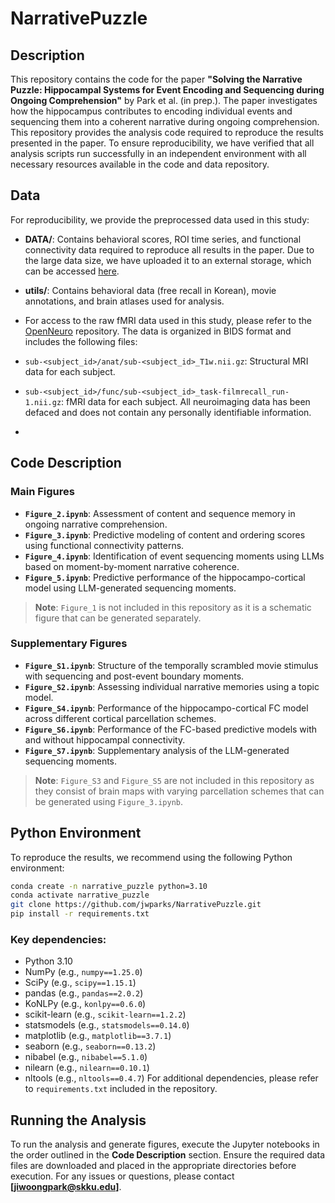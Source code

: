 # NarrativePuzzle
## Description
This repository contains the code for the paper **"Solving the Narrative Puzzle: Hippocampal Systems for Event Encoding and Sequencing during Ongoing Comprehension"** by Park et al. (in prep.).
The paper investigates how the hippocampus contributes to encoding individual events and sequencing them into a coherent narrative during ongoing comprehension.
This repository provides the analysis code required to reproduce the results presented in the paper.
To ensure reproducibility, we have verified that all analysis scripts run successfully in an independent environment with all necessary resources available in the code and data repository.

## Data
For reproducibility, we provide the preprocessed data used in this study:
- **DATA/**: Contains behavioral scores, ROI time series, and functional connectivity data required to reproduce all results in the paper. Due to the large data size, we have uploaded it to an external storage, which can be accessed [here](https://drive.google.com/file/d/15x0pxJV8RZ7CdPGaJzbbRSG-nSJMNiQg/view?usp=sharing).
- **utils/**: Contains behavioral data (free recall in Korean), movie annotations, and brain atlases used for analysis.

- For access to the raw fMRI data used in this study, please refer to the [OpenNeuro](https://openneuro.org/datasets/ds005215) repository. The data is organized in BIDS format and includes the following files:
- `sub-<subject_id>/anat/sub-<subject_id>_T1w.nii.gz`: Structural MRI data for each subject.
- `sub-<subject_id>/func/sub-<subject_id>_task-filmrecall_run-1.nii.gz`: fMRI data for each subject.
All neuroimaging data has been defaced and does not contain any personally identifiable information.
- 
## Code Description
### Main Figures
- **`Figure_2.ipynb`**: Assessment of content and sequence memory in ongoing narrative comprehension.
- **`Figure_3.ipynb`**: Predictive modeling of content and ordering scores using functional connectivity patterns.
- **`Figure_4.ipynb`**: Identification of event sequencing moments using LLMs based on moment-by-moment narrative coherence.
- **`Figure_5.ipynb`**: Predictive performance of the hippocampo-cortical model using LLM-generated sequencing moments.
> **Note**: `Figure_1` is not included in this repository as it is a schematic figure that can be generated separately.
### Supplementary Figures
- **`Figure_S1.ipynb`**: Structure of the temporally scrambled movie stimulus with sequencing and post-event boundary moments.
- **`Figure_S2.ipynb`**: Assessing individual narrative memories using a topic model.
- **`Figure_S4.ipynb`**: Performance of the hippocampo-cortical FC model across different cortical parcellation schemes.
- **`Figure_S6.ipynb`**: Performance of the FC-based predictive models with and without hippocampal connectivity.
- **`Figure_S7.ipynb`**: Supplementary analysis of the LLM-generated sequencing moments.
> **Note**: `Figure_S3` and `Figure_S5` are not included in this repository as they consist of brain maps with varying parcellation schemes that can be generated using `Figure_3.ipynb`.

## Python Environment
To reproduce the results, we recommend using the following Python environment:
```bash
conda create -n narrative_puzzle python=3.10
conda activate narrative_puzzle
git clone https://github.com/jwparks/NarrativePuzzle.git
pip install -r requirements.txt
```
### Key dependencies:
- Python 3.10
- NumPy (e.g., `numpy==1.25.0`)
- SciPy (e.g., `scipy==1.15.1`)
- pandas (e.g., `pandas==2.0.2`)
- KoNLPy (e.g., `konlpy==0.6.0`)
- scikit-learn (e.g., `scikit-learn==1.2.2`)
- statsmodels (e.g., `statsmodels==0.14.0`)
- matplotlib (e.g., `matplotlib==3.7.1`)
- seaborn (e.g., `seaborn==0.13.2`)
- nibabel (e.g., `nibabel==5.1.0`)
- nilearn (e.g., `nilearn==0.10.1`)
- nltools (e.g., `nltools==0.4.7`)
For additional dependencies, please refer to `requirements.txt` included in the repository.

## Running the Analysis
To run the analysis and generate figures, execute the Jupyter notebooks in the order outlined in the **Code Description** section. Ensure the required data files are downloaded and placed in the appropriate directories before execution.
For any issues or questions, please contact **[jiwoongpark@skku.edu]**.